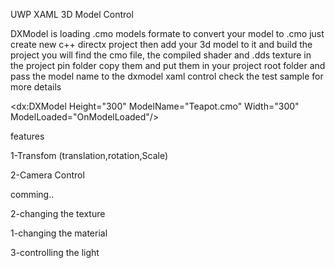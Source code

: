 
UWP XAML 3D Model Control

DXModel is loading .cmo models formate to convert your model to .cmo just create new c++ directx project then add your 3d model to it and build the project you will find the cmo file, the compiled shader and .dds texture in the project pin folder copy them and put them in your project root folder and pass the model name to the dxmodel xaml control check the test sample for more details

 <dx:DXModel Height="300"
             ModelName="Teapot.cmo"
             Width="300"
             ModelLoaded="OnModelLoaded"/>

features

1-Transfom (translation,rotation,Scale)

2-Camera Control

comming.. 

2-changing the texture

1-changing the material 

3-controlling the light 
